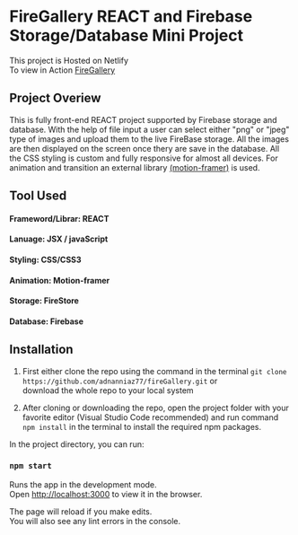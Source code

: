 # FireGallery REACT and Firebase Storage/Database Mini Project

This project is Hosted on Netlify <br />
To view in Action [FireGallery](https://csb-cg1ur.netlify.app/)

## Project Overiew

This is fully front-end REACT project supported by Firebase storage and database. With the help of file input a user can select either "png" or "jpeg" type of images and upload them to the live FireBase storage. All the images are then displayed on the screen once thery are save in the database. All the CSS styling is custom and fully responsive for almost all devices. For animation and transition an external library [(motion-framer)](https://www.framer.com/motion/) is used.

## Tool Used

#### Frameword/Librar: REACT <br/>

#### Lanuage: JSX / javaScript <br />

#### Styling: CSS/CSS3 <br />

#### Animation: Motion-framer

#### Storage: FireStore <br />

#### Database: Firebase <br />

## Installation

1. First either clone the repo using the command in the terminal `git clone https://github.com/adnanniaz77/fireGallery.git` or <br />
   download the whole repo to your local system

2. After cloning or downloading the repo, open the project folder with your favorite editor (Visual Studio Code recommended) and run command `npm install` in the terminal to install the required npm packages.

In the project directory, you can run:

### `npm start`

Runs the app in the development mode.<br />
Open [http://localhost:3000](http://localhost:3000) to view it in the browser.

The page will reload if you make edits.<br />
You will also see any lint errors in the console.
